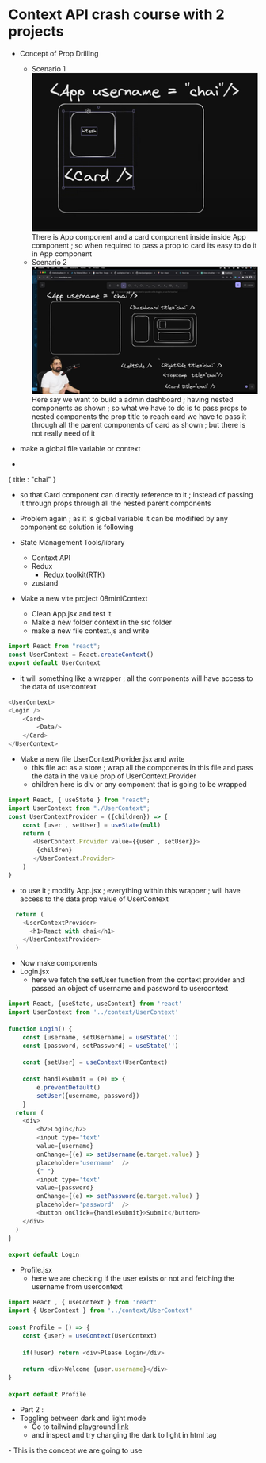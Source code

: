 # Context API crash course with 2 projects

- Concept of Prop Drilling 
  - Scenario 1 
![alt text](image-2.png) 
There is App component and a card component inside inside App component ; so when required to pass a prop  to card its easy to do it in App component 
  - Scenario 2
![alt text](image-1.png) 
Here say we want to build a admin dashboard ; having nested components as shown ; so what we have to do is to pass props to nested components
  the prop title to reach card we have to pass it through all the parent components of card as shown ; but there is not really need of it

- make a global file variable or context 
- 
{
    title : "chai"
}
  - so that Card component can directly reference to it ; instead of passing it through props through all the nested parent components
- Problem again ; as it is global variable it can be modified by any component so solution is  following

- State Management Tools/library
  - Context API
  - Redux
    - Redux toolkit(RTK)
  - zustand


- Make a new vite project 08miniContext 
  - Clean App.jsx and test it
   - Make a new folder context in the src folder
   - make a new file context.js and write
```js
import React from "react";
const UserContext = React.createContext()
export default UserContext
```
- it will something like a wrapper ; all the components will have access to the data of usercontext
```js
<UserContext>
<Login />
    <Card>
        <Data/>
    </Card>
</UserContext>
```

- Make a new file UserContextProvider.jsx and write
  - this file act as a store ; wrap all the components in this file and pass the data in the value prop of UserContext.Provider
  - children here is div or any component that is going to be wrapped
```js
import React, { useState } from "react";
import UserContext from "./UserContext";
const UserContextProvider = ({children}) => {
    const [user , setUser] = useState(null)
    return (
       <UserContext.Provider value={{user , setUser}}>
        {children}
       </UserContext.Provider>
    )
}
```

- to use it ; modify App.jsx ;  everything within this wrapper ; will have access to the data prop value of UserContext
```js
  return (
    <UserContextProvider>
      <h1>React with chai</h1>
    </UserContextProvider>
  )
```

- Now make components 
- Login.jsx 
   - here we fetch the setUser function from the context provider and passed  an object of username and password to usercontext
```js
import React, {useState, useContext} from 'react'
import UserContext from '../context/UserContext'

function Login() {
    const [username, setUsername] = useState('')
    const [password, setPassword] = useState('')

    const {setUser} = useContext(UserContext)

    const handleSubmit = (e) => {
        e.preventDefault()
        setUser({username, password})
    }
  return (
    <div>
        <h2>Login</h2>
        <input type='text'
        value={username}
        onChange={(e) => setUsername(e.target.value) }
        placeholder='username'  />
        {" "}
        <input type='text' 
        value={password}
        onChange={(e) => setPassword(e.target.value) }
        placeholder='password'  />
        <button onClick={handleSubmit}>Submit</button>
    </div>
  )
}

export default Login
```

- Profile.jsx
   - here we are checking if the user exists or not and fetching the username from usercontext
```js
import React , { useContext } from 'react'
import { UserContext } from '../context/UserContext'

const Profile = () => {
    const {user} = useContext(UserContext)

    if(!user) return <div>Please Login</div>

    return <div>Welcome {user.username}</div>
}

export default Profile
```


- Part 2 :
- Toggling between dark and light mode 
  - Go to tailwind playground [link](https://play.tailwindcss.com/)
  - and inspect and try changing the dark to light in html tag
<html lang="en" class="fixed overflow-hidden h-full dark"><head>
- This is the concept we are going to use
